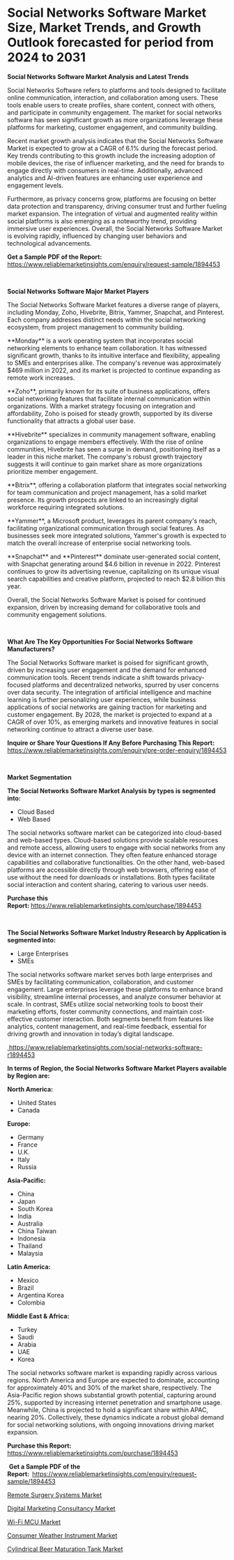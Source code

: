 <p><h1>Social Networks Software Market Size, Market Trends, and Growth Outlook forecasted for period from 2024 to 2031</h1></p><p><strong>Social Networks Software Market Analysis and Latest Trends</strong></p>
<p><p>Social Networks Software refers to platforms and tools designed to facilitate online communication, interaction, and collaboration among users. These tools enable users to create profiles, share content, connect with others, and participate in community engagement. The market for social networks software has seen significant growth as more organizations leverage these platforms for marketing, customer engagement, and community building.</p><p>Recent market growth analysis indicates that the Social Networks Software Market is expected to grow at a CAGR of 6.1% during the forecast period. Key trends contributing to this growth include the increasing adoption of mobile devices, the rise of influencer marketing, and the need for brands to engage directly with consumers in real-time. Additionally, advanced analytics and AI-driven features are enhancing user experience and engagement levels.</p><p>Furthermore, as privacy concerns grow, platforms are focusing on better data protection and transparency, driving consumer trust and further fueling market expansion. The integration of virtual and augmented reality within social platforms is also emerging as a noteworthy trend, providing immersive user experiences. Overall, the Social Networks Software Market is evolving rapidly, influenced by changing user behaviors and technological advancements.</p></p>
<p><strong>Get a Sample PDF of the Report:&nbsp;</strong> <a href="https://www.reliablemarketinsights.com/enquiry/request-sample/1894453?utm_campaign=1731&utm_medium=2&utm_source=Github&utm_content=ia&utm_term=24102024&utm_id=social-networks-software">https://www.reliablemarketinsights.com/enquiry/request-sample/1894453</a></p>
<p>&nbsp;</p>
<p><strong>Social Networks Software Major Market Players</strong></p>
<p><p>The Social Networks Software Market features a diverse range of players, including Monday, Zoho, Hivebrite, Bitrix, Yammer, Snapchat, and Pinterest. Each company addresses distinct needs within the social networking ecosystem, from project management to community building.</p><p>**Monday** is a work operating system that incorporates social networking elements to enhance team collaboration. It has witnessed significant growth, thanks to its intuitive interface and flexibility, appealing to SMEs and enterprises alike. The company's revenue was approximately $469 million in 2022, and its market is projected to continue expanding as remote work increases.</p><p>**Zoho**, primarily known for its suite of business applications, offers social networking features that facilitate internal communication within organizations. With a market strategy focusing on integration and affordability, Zoho is poised for steady growth, supported by its diverse functionality that attracts a global user base.</p><p>**Hivebrite** specializes in community management software, enabling organizations to engage members effectively. With the rise of online communities, Hivebrite has seen a surge in demand, positioning itself as a leader in this niche market. The company's robust growth trajectory suggests it will continue to gain market share as more organizations prioritize member engagement.</p><p>**Bitrix**, offering a collaboration platform that integrates social networking for team communication and project management, has a solid market presence. Its growth prospects are linked to an increasingly digital workforce requiring integrated solutions.</p><p>**Yammer**, a Microsoft product, leverages its parent company's reach, facilitating organizational communication through social features. As businesses seek more integrated solutions, Yammer's growth is expected to match the overall increase of enterprise social networking tools.</p><p>**Snapchat** and **Pinterest** dominate user-generated social content, with Snapchat generating around $4.6 billion in revenue in 2022. Pinterest continues to grow its advertising revenue, capitalizing on its unique visual search capabilities and creative platform, projected to reach $2.8 billion this year. </p><p>Overall, the Social Networks Software Market is poised for continued expansion, driven by increasing demand for collaborative tools and community engagement solutions.</p></p>
<p>&nbsp;</p>
<p><strong>What Are The Key Opportunities For Social Networks Software Manufacturers?</strong></p>
<p><p>The Social Networks Software market is poised for significant growth, driven by increasing user engagement and the demand for enhanced communication tools. Recent trends indicate a shift towards privacy-focused platforms and decentralized networks, spurred by user concerns over data security. The integration of artificial intelligence and machine learning is further personalizing user experiences, while business applications of social networks are gaining traction for marketing and customer engagement. By 2028, the market is projected to expand at a CAGR of over 10%, as emerging markets and innovative features in social networking continue to attract a diverse user base.</p></p>
<p><strong>Inquire or Share Your Questions If Any Before Purchasing This Report:</strong> <a href="https://www.reliablemarketinsights.com/enquiry/pre-order-enquiry/1894453?utm_campaign=1731&utm_medium=2&utm_source=Github&utm_content=ia&utm_term=24102024&utm_id=social-networks-software">https://www.reliablemarketinsights.com/enquiry/pre-order-enquiry/1894453</a></p>
<p>&nbsp;</p>
<p><strong>Market Segmentation</strong></p>
<p><strong>The Social Networks Software Market Analysis by types is segmented into:</strong></p>
<p><ul><li>Cloud Based</li><li>Web Based</li></ul></p>
<p><p>The social networks software market can be categorized into cloud-based and web-based types. Cloud-based solutions provide scalable resources and remote access, allowing users to engage with social networks from any device with an internet connection. They often feature enhanced storage capabilities and collaborative functionalities. On the other hand, web-based platforms are accessible directly through web browsers, offering ease of use without the need for downloads or installations. Both types facilitate social interaction and content sharing, catering to various user needs.</p></p>
<p><strong>Purchase this Report:&nbsp;</strong><a href="https://www.reliablemarketinsights.com/purchase/1894453?utm_campaign=1731&utm_medium=2&utm_source=Github&utm_content=ia&utm_term=24102024&utm_id=social-networks-software">https://www.reliablemarketinsights.com/purchase/1894453</a></p>
<p>&nbsp;</p>
<p><strong>The Social Networks Software Market Industry Research by Application is segmented into:</strong></p>
<p><ul><li>Large Enterprises</li><li>SMEs</li></ul></p>
<p><p>The social networks software market serves both large enterprises and SMEs by facilitating communication, collaboration, and customer engagement. Large enterprises leverage these platforms to enhance brand visibility, streamline internal processes, and analyze consumer behavior at scale. In contrast, SMEs utilize social networking tools to boost their marketing efforts, foster community connections, and maintain cost-effective customer interaction. Both segments benefit from features like analytics, content management, and real-time feedback, essential for driving growth and innovation in today’s digital landscape.</p></p>
<p><a href="https://www.reliablemarketinsights.com/social-networks-software-r1894453?utm_campaign=1731&utm_medium=2&utm_source=Github&utm_content=ia&utm_term=24102024&utm_id=social-networks-software">&nbsp;https://www.reliablemarketinsights.com/social-networks-software-r1894453</a></p>
<p><strong>In terms of Region, the Social Networks Software Market Players available by Region are:</strong></p>
<p>
    <p> <strong> North America: </strong>
        <ul>
            <li>United States</li>
            <li>Canada</li>
        </ul>
        </p> 
    <p> <strong> Europe: </strong>
        <ul>
            <li>Germany</li>
            <li>France</li>
            <li>U.K.</li>
            <li>Italy</li>
            <li>Russia</li>
        </ul>
        </p> 
    <p> <strong> Asia-Pacific: </strong>
        <ul>
            <li>China</li>
            <li>Japan</li>
            <li>South Korea</li>
            <li>India</li>
            <li>Australia</li>
            <li>China Taiwan</li>
            <li>Indonesia</li>
            <li>Thailand</li>
            <li>Malaysia</li>
        </ul>
        </p> 
    <p> <strong> Latin America: </strong>
        <ul>
            <li>Mexico</li>
            <li>Brazil</li>
            <li>Argentina Korea</li>
            <li>Colombia</li>
        </ul>
        </p> 
    <p> <strong> Middle East & Africa: </strong>
        <ul>
            <li>Turkey</li>
            <li>Saudi</li>
            <li>Arabia</li>
            <li>UAE</li>
            <li>Korea</li>
        </ul>
    </p>
    </p>
<p><p>The social networks software market is expanding rapidly across various regions. North America and Europe are expected to dominate, accounting for approximately 40% and 30% of the market share, respectively. The Asia-Pacific region shows substantial growth potential, capturing around 25%, supported by increasing internet penetration and smartphone usage. Meanwhile, China is projected to hold a significant share within APAC, nearing 20%. Collectively, these dynamics indicate a robust global demand for social networking solutions, with ongoing innovations driving market expansion.</p></p>
<p><strong>Purchase this Report: </strong><a href="https://www.reliablemarketinsights.com/purchase/1894453?utm_campaign=1731&utm_medium=2&utm_source=Github&utm_content=ia&utm_term=24102024&utm_id=social-networks-software">https://www.reliablemarketinsights.com/purchase/1894453</a></p>
<p>&nbsp;<strong>Get a Sample PDF of the Report:&nbsp;&nbsp;</strong><a href="https://www.reliablemarketinsights.com/enquiry/request-sample/1894453?utm_campaign=1731&utm_medium=2&utm_source=Github&utm_content=ia&utm_term=24102024&utm_id=social-networks-software">https://www.reliablemarketinsights.com/enquiry/request-sample/1894453</a></p>
<p><strong></strong></p>
<p><p><a href="https://www.linkedin.com/pulse/remote-surgery-systems-market-evolution-global-trends-regional-ggqqf?utm_campaign=1731&utm_medium=2&utm_source=Github&utm_content=ia&utm_term=24102024&utm_id=social-networks-software">Remote Surgery Systems Market</a></p><p><a href="https://www.linkedin.com/pulse/evolution-digital-marketing-consultancy-market-key-shifts-gpqcf?utm_campaign=1731&utm_medium=2&utm_source=Github&utm_content=ia&utm_term=24102024&utm_id=social-networks-software">Digital Marketing Consultancy Market</a></p><p><a href="https://www.linkedin.com/pulse/wi-fi-mcu-market-global-regional-analysis-focus-region-vq78f?utm_campaign=1731&utm_medium=2&utm_source=Github&utm_content=ia&utm_term=24102024&utm_id=social-networks-software">Wi-Fi MCU Market</a></p><p><a href="https://www.linkedin.com/pulse/consumer-weather-instrument-market-transformation-comparative-mnwqf?utm_campaign=1731&utm_medium=2&utm_source=Github&utm_content=ia&utm_term=24102024&utm_id=social-networks-software">Consumer Weather Instrument Market</a></p><p><a href="https://www.linkedin.com/pulse/future-cylindrical-beer-maturation-tank-market-global-qbbec?utm_campaign=1731&utm_medium=2&utm_source=Github&utm_content=ia&utm_term=24102024&utm_id=social-networks-software">Cylindrical Beer Maturation Tank Market</a></p></p>
